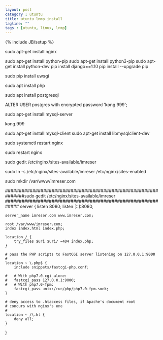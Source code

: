 ```yaml
---
layout: post
category : utuntu
title: utuntu lnmp install
tagline: ""
tags : [utuntu, linux, lnmp]
---
```

{% include JB/setup %}





sudo apt-get install nginx

sudo apt-get install python-pip
sudo apt-get install python3-pip
sudo apt-get install python-dev
pip install django==1.10
pip install --upgrade pip

sudo pip install uwsgi




sudo apt install php

sudo apt install postgresql

ALTER USER postgres with encrypted password 'kong.999';


sudo apt-get install mysql-server 

kong.999

sudo apt-get install mysql-client
sudo apt-get install libmysqlclient-dev


sudo systemctl restart nginx

sudo restart nginx

sudo gedit /etc/nginx/sites-available/imreser

sudo ln -s /etc/nginx/sites-available/imreser /etc/nginx/sites-enabled


sudo mkdir /var/www/imreser.com




########################################################
#######sudo gedit /etc/nginx/sites-available/imreser
#############################################################
server {
	listen 8080;
	listen [::]:8080;

	server_name imreser.com www.imreser.com;

	root /var/www/imreser.com;
	index index.html index.php;

	location / {
		try_files $uri $uri/ =404 index.php;
	}

	# pass the PHP scripts to FastCGI server listening on 127.0.0.1:9000
	#
	location ~ \.php$ {
		include snippets/fastcgi-php.conf;
	
	#	# With php7.0-cgi alone:
	#	fastcgi_pass 127.0.0.1:9000;
	#	# With php7.0-fpm:
		fastcgi_pass unix:/run/php/php7.0-fpm.sock;
	}

	# deny access to .htaccess files, if Apache's document root
	# concurs with nginx's one
	#
	location ~ /\.ht {
		deny all;
	}
}
